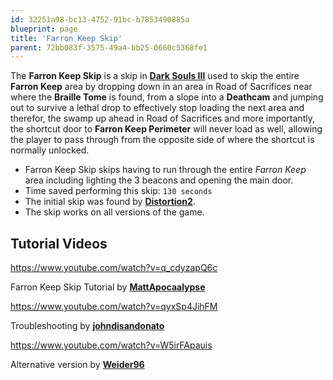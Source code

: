 ```yaml
---
id: 32251a98-bc13-4752-91bc-b7853490885a
blueprint: page
title: 'Farron Keep Skip'
parent: 72bb083f-3575-49a4-bb25-0660c5368fe1
---
```

The **Farron Keep Skip** is a skip in [**Dark Souls III**](/darksouls3) used to skip the entire **Farron Keep** area by dropping down in an area in Road of Sacrifices near where the **Braille Tome** is found, from a slope into a **Deathcam** and jumping out to survive a lethal drop to effectively stop loading the next area and therefor, the swamp up ahead in Road of Sacrifices and more importantly, the shortcut door to **Farron Keep Perimeter** will never load as well, allowing the player to pass through from the opposite side of where the shortcut is normally unlocked.

- Farron Keep Skip skips having to run through the entire *Farron Keep* area including lighting the 3 beacons and opening the main door.
- Time saved performing this skip: `130 seconds`
- The initial skip was found by [**Distortion2**](//twitch.tv/distortion2).
- The skip works on all versions of the game.

## Tutorial Videos

https://www.youtube.com/watch?v=q_cdyzapQ6c

Farron Keep Skip Tutorial by [**MattApocaalypse**](//youtube.com/channel/UCW3Z2Mv6V5DImy5VbqlIjmg)

https://www.youtube.com/watch?v=qyxSp4JihFM

Troubleshooting by [**johndisandonato**](//youtube.com/channel/UCHKqLqfDzorRvcHQZVtX1AA)

https://www.youtube.com/watch?v=W5irFApauis

Alternative version by [**Weider96**](//youtube.com/channel/UCV2MS8dbCffwLmsc7qnV-Hw)
